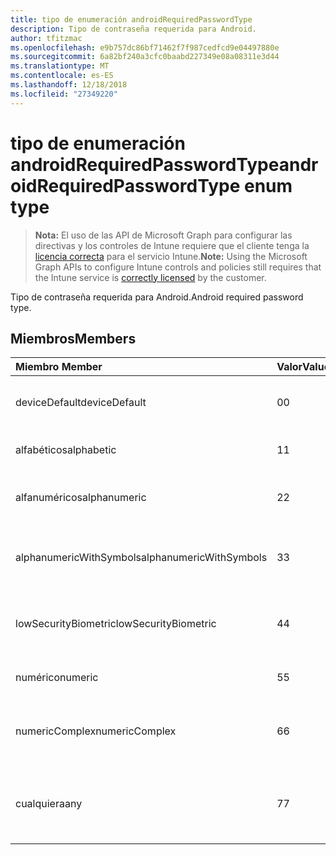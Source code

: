 ```yaml
---
title: tipo de enumeración androidRequiredPasswordType
description: Tipo de contraseña requerida para Android.
author: tfitzmac
ms.openlocfilehash: e9b757dc86bf71462f7f987cedfcd9e04497880e
ms.sourcegitcommit: 6a82bf240a3cfc0baabd227349e08a08311e3d44
ms.translationtype: MT
ms.contentlocale: es-ES
ms.lasthandoff: 12/18/2018
ms.locfileid: "27349220"
---
```

# <a name="androidrequiredpasswordtype-enum-type"></a><span data-ttu-id="6ae4e-103">tipo de enumeración androidRequiredPasswordType</span><span class="sxs-lookup"><span data-stu-id="6ae4e-103">androidRequiredPasswordType enum type</span></span>

> <span data-ttu-id="6ae4e-104">**Nota:** El uso de las API de Microsoft Graph para configurar las directivas y los controles de Intune requiere que el cliente tenga la [licencia correcta](https://go.microsoft.com/fwlink/?linkid=839381) para el servicio Intune.</span><span class="sxs-lookup"><span data-stu-id="6ae4e-104">**Note:** Using the Microsoft Graph APIs to configure Intune controls and policies still requires that the Intune service is [correctly licensed](https://go.microsoft.com/fwlink/?linkid=839381) by the customer.</span></span>

<span data-ttu-id="6ae4e-105">Tipo de contraseña requerida para Android.</span><span class="sxs-lookup"><span data-stu-id="6ae4e-105">Android required password type.</span></span>
## <a name="members"></a><span data-ttu-id="6ae4e-106">Miembros</span><span class="sxs-lookup"><span data-stu-id="6ae4e-106">Members</span></span>
|<span data-ttu-id="6ae4e-107">Miembro	</span><span class="sxs-lookup"><span data-stu-id="6ae4e-107">Member</span></span>|<span data-ttu-id="6ae4e-108">Valor</span><span class="sxs-lookup"><span data-stu-id="6ae4e-108">Value</span></span>|<span data-ttu-id="6ae4e-109">Descripción</span><span class="sxs-lookup"><span data-stu-id="6ae4e-109">Description</span></span>|
|:---|:---|:---|
|<span data-ttu-id="6ae4e-110">deviceDefault</span><span class="sxs-lookup"><span data-stu-id="6ae4e-110">deviceDefault</span></span>|<span data-ttu-id="6ae4e-111">0</span><span class="sxs-lookup"><span data-stu-id="6ae4e-111">0</span></span>|<span data-ttu-id="6ae4e-112">Valor predeterminado de dispositivo, sin intención.</span><span class="sxs-lookup"><span data-stu-id="6ae4e-112">Device default value, no intent.</span></span>|
|<span data-ttu-id="6ae4e-113">alfabéticos</span><span class="sxs-lookup"><span data-stu-id="6ae4e-113">alphabetic</span></span>|<span data-ttu-id="6ae4e-114">1</span><span class="sxs-lookup"><span data-stu-id="6ae4e-114">1</span></span>|<span data-ttu-id="6ae4e-115">Contraseña alfabético requerida.</span><span class="sxs-lookup"><span data-stu-id="6ae4e-115">Alphabetic password required.</span></span>|
|<span data-ttu-id="6ae4e-116">alfanuméricos</span><span class="sxs-lookup"><span data-stu-id="6ae4e-116">alphanumeric</span></span>|<span data-ttu-id="6ae4e-117">2</span><span class="sxs-lookup"><span data-stu-id="6ae4e-117">2</span></span>|<span data-ttu-id="6ae4e-118">Se requiere una contraseña alfanumérica.</span><span class="sxs-lookup"><span data-stu-id="6ae4e-118">Alphanumeric password required.</span></span>|
|<span data-ttu-id="6ae4e-119">alphanumericWithSymbols</span><span class="sxs-lookup"><span data-stu-id="6ae4e-119">alphanumericWithSymbols</span></span>|<span data-ttu-id="6ae4e-120">3</span><span class="sxs-lookup"><span data-stu-id="6ae4e-120">3</span></span>|<span data-ttu-id="6ae4e-121">Alfanumérico con contraseña símbolos requerida.</span><span class="sxs-lookup"><span data-stu-id="6ae4e-121">Alphanumeric with symbols password required.</span></span>|
|<span data-ttu-id="6ae4e-122">lowSecurityBiometric</span><span class="sxs-lookup"><span data-stu-id="6ae4e-122">lowSecurityBiometric</span></span>|<span data-ttu-id="6ae4e-123">4</span><span class="sxs-lookup"><span data-stu-id="6ae4e-123">4</span></span>|<span data-ttu-id="6ae4e-124">Contraseña biométrica en función de baja seguridad requerida.</span><span class="sxs-lookup"><span data-stu-id="6ae4e-124">Low security biometrics based password required.</span></span>|
|<span data-ttu-id="6ae4e-125">numérico</span><span class="sxs-lookup"><span data-stu-id="6ae4e-125">numeric</span></span>|<span data-ttu-id="6ae4e-126">5</span><span class="sxs-lookup"><span data-stu-id="6ae4e-126">5</span></span>|<span data-ttu-id="6ae4e-127">Contraseña numérica requerida.</span><span class="sxs-lookup"><span data-stu-id="6ae4e-127">Numeric password required.</span></span>|
|<span data-ttu-id="6ae4e-128">numericComplex</span><span class="sxs-lookup"><span data-stu-id="6ae4e-128">numericComplex</span></span>|<span data-ttu-id="6ae4e-129">6</span><span class="sxs-lookup"><span data-stu-id="6ae4e-129">6</span></span>|<span data-ttu-id="6ae4e-130">Contraseña compleja numérico requerida.</span><span class="sxs-lookup"><span data-stu-id="6ae4e-130">Numeric complex password required.</span></span>|
|<span data-ttu-id="6ae4e-131">cualquiera</span><span class="sxs-lookup"><span data-stu-id="6ae4e-131">any</span></span>|<span data-ttu-id="6ae4e-132">7</span><span class="sxs-lookup"><span data-stu-id="6ae4e-132">7</span></span>|<span data-ttu-id="6ae4e-133">Se requiere una contraseña o patrón y cualquiera es aceptable.</span><span class="sxs-lookup"><span data-stu-id="6ae4e-133">A password or pattern is required, and any is acceptable.</span></span>|



